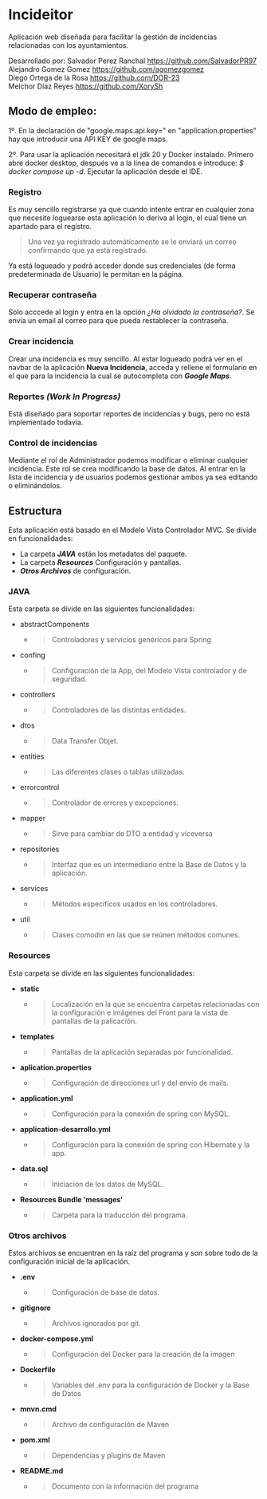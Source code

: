 # Incideitor

Aplicación web diseñada para facilitar la gestión de incidencias relacionadas con los ayuntamientos.

Desarrollado por:
Salvador Perez Ranchal https://github.com/SalvadorPR97 <br>
Alejandro Gomez Gomez https://github.com/agomezgomez <br>
Diego Ortega de la Rosa https://github.com/DOR-23 <br>
Melchor Díaz Reyes https://github.com/XorySh <br>



## Modo de empleo:
1º. En la declaración de "google.maps.api.key=" en "application.properties" hay que 
introducir una API KEY de google maps.

2º. Para usar la aplicación necesitará el jdk 20 y Docker instalado. Primero 
abre docker desktop, después ve a la línea de comandos e introduce:
*$ docker compose up -d*. Ejecutar la aplicación desde el IDE.




### Registro
Es muy sencillo registrarse ya que cuando intente entrar en cualquier 
zona que necesite loguearse esta aplicación lo deriva al login, el cual tiene
un apartado para el registro. 

>Una vez ya registrado automáticamente se le 
enviará un correo confirmando que ya está registrado. 

Ya está logueado y podrá acceder donde sus credenciales 
(de forma predeterminada de Usuario) le permitan en la página.

### Recuperar contraseña
Solo acccede al login y entra en la opción _¿Ha olvidado la contraseña?_.
Se envía un email al correo para que pueda restablecer la contraseña. 

### Crear incidencia
Crear una incidencia es muy sencillo. Al estar logueado podrá ver en el 
navbar de la aplicación **Nueva Incidencia**, acceda y rellene el formulario 
en el que para la incidencia la cual se autocompleta con **_Google Maps_**.

### Reportes **_(Work In Progress)_**
Está diseñado para soportar reportes de incidencias y bugs, pero no está 
implementado todavía.

### Control de incidencias
Mediante el rol de Administrador podemos modificar o eliminar cualquier 
incidencia. Este rol se crea modificando la base de datos. Al entrar en 
la lista de incidencia y de usuarios podemos gestionar ambos ya sea editando
o eliminándolos.

## Estructura

Esta aplicación está basado en el Modelo Vista Controlador MVC.
Se divide en funcionalidades:
- La carpeta **_JAVA_** están los metadatos del paquete.
- La carpeta **_Resources_** Configuración y pantallas.
-  **_Otros Archivos_** de configuración.

### JAVA

Esta carpeta se divide en las siguientes funcionalidades:

- abstractComponents
  - > Controladores y servicios genéricos para Spring
- confing
  - >  Configuración de la App, del Modelo Vista controlador y de seguridad.
- controllers
  - > Controladores de las distintas entidades.
- dtos
  - > Data Transfer Objet.
- entities
  - > Las diferentes clases o tablas utilizadas.
- errorcontrol
  - > Controlador de errores y excepciones.
- mapper
  - > Sirve para cambiar de DTO a entidad y viceversa
- repositories
  - > Interfaz que es un intermediario entre la Base de Datos y la aplicación.
- services
  - > Métodos específicos usados en los controladores.
- util
  - > Clases comodín en las que se reúnen métodos comunes.

### Resources

Esta carpeta se divide en las siguientes funcionalidades:

- **static**
  - > Localización en la que se encuentra carpetas relacionadas con 
la configuración e imágenes del Front para la vista de pantallas de 
la palicación. 
- **templates**
  - > Pantallas de la aplicación separadas por funcionalidad. 
- **aplication.properties**
  - > Configuración de direcciones url y del envío de mails.
- **application.yml**
  - > Configuración para la conexión de spring con MySQL.
- **application-desarrollo.yml**
  - > Configuración para la conexión de spring con Hibernate y la app.
- **data.sql**
  - > Iniciación de los datos de MySQL.
- **Resources Bundle 'messages'**
  - > Carpeta para la traducción del programa.
### Otros archivos

Estos archivos se encuentran en la raíz del programa y son
sobre todo de la configuración inicial de la aplicación.

- **.env**
   - > Configuración de base de datos.   
- **gitignore**
  - > Archivos ignorados por git.
- **docker-compose.yml**
  - > Configuración del Docker para la creación de la imagen 
- **Dockerfile**
  - > Variables del .env para la configuración de Docker y la Base de Datos
- **mnvn.cmd**
  - > Archivo de configuración de Maven 
- **pom.xml**
  - > Dependencias y plugins de Maven 
- **README.md**
  - > Documento con la información del programa
